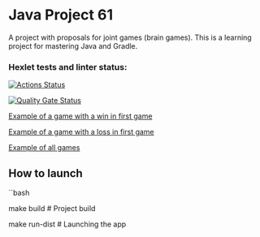 # Java Project 61

A project with proposals for joint games (brain games). This is a learning project for mastering Java and Gradle.

### Hexlet tests and linter status:
[![Actions Status](https://github.com/ZyrT12/java-project-61/actions/workflows/hexlet-check.yml/badge.svg)](https://github.com/ZyrT12/java-project-61/actions)

[![Quality Gate Status](https://sonarcloud.io/api/project_badges/measure?project=ZyrT12_java-project-612&metric=alert_status)](https://sonarcloud.io/summary/new_code?id=ZyrT12_java-project-612)

[Example of a game with a win in first game](https://asciinema.org/a/ivzyOfX33BJvj2V496PGamuwK)

[Example of a game with a loss in first game](https://asciinema.org/a/UGaCXo7XWAFbVURxPxBVaJTcv)

[Example of all games](https://asciinema.org/a/XJSxzBSD2c6j1LVhmpBGpt4GH)

## How to launch

``bash

make build # Project build

make run-dist # Launching the app